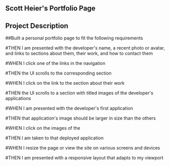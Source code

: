 ## Scott Heier's Portfolio Page

## Project Description

##Built a personal portfolio page to fit the following requirements


#THEN I am presented with the developer's name, a recent photo or avatar, and links to sections about them, their work, and how to contact them

#WHEN I click one of the links in the navigation


#THEN the UI scrolls to the corresponding section

#WHEN I click on the link to the section about their work


#THEN the UI scrolls to a section with titled images of the developer's applications

#WHEN I am presented with the developer's first application


#THEN that application's image should be larger in size than the others

#WHEN I click on the images of the 

#THEN I am taken to that deployed application


#WHEN I resize the page or view the site on various screens and devices

#THEN I am presented with a responsive layout that adapts to my viewport




